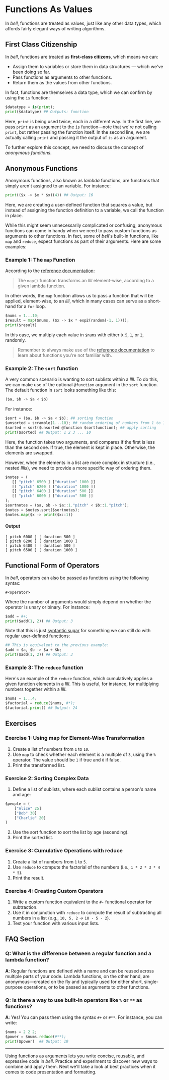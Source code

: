 # Functions As Values

In _bell_, functions are treated as values, just like any other data types, which affords fairly elegant ways of writing algorithms.

## First Class Citizenship

In _bell_, functions are treated as **first-class citizens**, which means we can:

- Assign them to variables or store them in data structures — which we've been doing so far.
- Pass functions as arguments to other functions.
- Return them as the values from other functions.

In fact, functions are themselves a data type, which we can confirm by using the `is` function:

```py
$datatype = is(print);
print($datatype) ## Outputs: function
```

Here, `print` is being used twice, each in a different way. In the first line, we pass `print` as an argument to the `is` function—note that we're not calling `print`, but rather passing the function itself. In the second line, we are actually calling `print` and passing it the output of `is` as an argument.

To further explore this concept, we need to discuss the concept of _anonymous functions_.

## Anonymous Functions

Anonymous functions, also known as _lambda_ functions, are functions that simply aren't assigned to an variable. For instance:

```py
print(($x -> $x * $x)(4)) ## Output: 16
```

Here, we are creating a user-defined function that squares a value, but instead of assigning the function definition to a variable, we call the function in place.

While this might seem unnecessarily complicated or confusing, anonymous functions can come in handy when we need to pass custom functions as arguments to other functions. In fact, some of _bell_'s built-in functions, like `map` and `reduce`, expect functions as part of their arguments. Here are some examples:

### Example 1: The `map` Function

According to the [reference documentation](/#/reference):

> The `map()` function transforms an _llll_ element-wise, according to a given lambda function.

In other words, the `map` function allows us to pass a function that will be applied, element-wise, to an _llll_, which in many cases can serve as a short-hand for a `for` loop.

```py
$nums = 1...10;
$result = map($nums, ($x -> $x * exp2(random(-1, 1))));
print($result)
```

In this case, we multiply each value in `$nums` with either `0.5`, `1`, or `2`, randomly.

> Remember to always make use of the [reference documentation](/#/reference) to learn about functions you're not familiar with.

### Example 2: The `sort` function

A very common scenario is wanting to sort sublists within a _llll_. To do this, we can make use of the optional `@function` argument in the `sort` function. The default function in `sort` looks something like this:

```py
($a, $b -> $a < $b)
```

For instance:

```py
$sort = ($a, $b -> $a < $b); ## sorting function
$unsorted = scramble(1...10); ## random ordering of numbers from 1 to 10
$sorted = sort($unsorted @function $sortfunction); ## apply sorting
print($sorted) ## Output: 1 2 3 ... 10
```

Here, the function takes two arguments, and compares if the first is less than the second one. If true, the element is kept in place. Otherwise, the elements are swapped.

However, when the elements in a list are more complex in structure (i.e., nested _lllls_), we need to provide a more specific way of ordering them.

```py
$notes = (
   [[ "pitch" 6500 ] ["duration" 1000 ]]
   [[ "pitch" 6200 ] ["duration" 1000 ]]
   [[ "pitch" 6400 ] ["duration" 500 ]]
   [[ "pitch" 6000 ] ["duration" 500 ]]
);
$sortnotes = ($a, $b -> $a::1."pitch" < $b::1."pitch");
$notes = $notes.sort($sortnotes);
$notes.map($x -> print($x::1))
```

#### Output

```
[ pitch 6000 ] [ duration 500 ]
[ pitch 6200 ] [ duration 1000 ]
[ pitch 6400 ] [ duration 500 ]
[ pitch 6500 ] [ duration 1000 ]
```

## Functional Form of Operators

In _bell_, operators can also be passed as functions using the following syntax:

```
#<operator>
```

Where the number of arguments would simply depend on whether the operator is unary or binary. For instance:

```py
$add = #+;
print($add(1, 2)) ## Output: 3
```

Note that this is just [syntantic sugar](https://en.wikipedia.org/wiki/Syntactic_sugar) for something we can still do with regular user-defined functions:

```py
## This is equivalent to the previous example:
$add = $a, $b -> $a + $b;
print($add(1, 2)) ## Output: 3
```

### Example 3: The `reduce` function

Here's an example of the `reduce` function, which cumulatively applies a given function elements in a _llll_. This is useful, for instance, for multiplying numbers together within a _llll_.

```py
$nums = 1...4;
$factorial = reduce($nums, #*);
$factorial.print() ## Output: 24
```

## Exercises

### Exercise 1: Using map for Element-Wise Transformation

1. Create a list of numbers from `1` to `10`.
2. Use `map` to check whether each element is a multiple of `3`, using the `%` operator. The value should be `1` if true and `0` if false.
3. Print the transformed list.

### Exercise 2: Sorting Complex Data

1. Define a list of sublists, where each sublist contains a person's name and age:

```py
$people = (
    ["Alice" 25]
    ["Bob" 30]
    ["Charlie" 20]
)
```

2. Use the sort function to sort the list by age (ascending).
3. Print the sorted list.

### Exercise 3: Cumulative Operations with reduce

1. Create a list of numbers from `1` to `5`.
2. Use `reduce` to compute the factorial of the numbers (i.e., `1 * 2 * 3 * 4 * 5`).
3. Print the result.

### Exercise 4: Creating Custom Operators

1. Write a custom function equivalent to the `#-` functional operator for subtraction.
2. Use it in conjunction with `reduce` to compute the result of subtracting all numbers in a list (e.g., `10, 5, 2` → `10 - 5 - 2`).
3. Test your function with various input lists.

## FAQ Section

### Q: What is the difference between a regular function and a lambda function?

**A**: Regular functions are defined with a name and can be reused across multiple parts of your code. Lambda functions, on the other hand, are anonymous—created on the fly and typically used for either short, single-purpose operations, or to be passed as arguments to other functions.

### Q: Is there a way to use built-in operators like `%` or `**` as functions?

**A**: Yes! You can pass them using the syntax `#+` or `#**`. For instance, you can write:

```py
$nums = 2 2 2;
$power = $nums.reduce(#**);
print($power)  ## Output: 10
```

---

Using functions as arguments lets you write concise, reusable, and expressive code in _bell_. Practice and experiment to discover new ways to combine and apply them. Next we'll take a look at best practices when it comes to code presentation and formatting.

